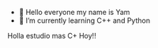 - 👋 Hello everyone my name is Yam
- 🌱 I’m currently learning C++ and Python


Holla estudio mas C+ Hoy!!
<!---
Yam010300/Yam010300 is a ✨ special ✨ repository because its `README.md` (this file) appears on your GitHub profile.
You can click the Preview link to take a look at your changes.
--->
